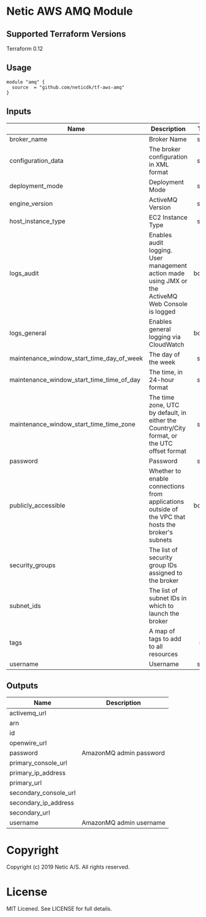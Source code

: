 # Netic AWS AMQ Module

## Supported Terraform Versions

Terraform 0.12

## Usage

```hcl
module "amq" {
  source  = "github.com/neticdk/tf-aws-amq"
}
```

<!---BEGINNING OF PRE-COMMIT-TERRAFORM DOCS HOOK--->
## Inputs

| Name | Description | Type | Default | Required |
|------|-------------|:----:|:-----:|:-----:|
| broker\_name | Broker Name | string | n/a | yes |
| configuration\_data | The broker configuration in XML format | string | `"null"` | no |
| deployment\_mode | Deployment Mode | string | `"ACTIVE_STANDBY_MULTI_AZ"` | no |
| engine\_version | ActiveMQ Version | string | `"5.15.9"` | no |
| host\_instance\_type | EC2 Instance Type | string | `"mq.t2.micro"` | no |
| logs\_audit | Enables audit logging. User management action made using JMX or the ActiveMQ Web Console is logged | boolean | `"true"` | no |
| logs\_general | Enables general logging via CloudWatch | boolean | `"true"` | no |
| maintenance\_window\_start\_time\_day\_of\_week | The day of the week | string | `"SUNDAY"` | no |
| maintenance\_window\_start\_time\_time\_of\_day | The time, in 24-hour format | string | `"02:00"` | no |
| maintenance\_window\_start\_time\_time\_zone | The time zone, UTC by default, in either the Country/City format, or the UTC offset format | string | `"CET"` | no |
| password | Password | string | `""` | no |
| publicly\_accessible | Whether to enable connections from applications outside of the VPC that hosts the broker's subnets | boolean | `"false"` | no |
| security\_groups | The list of security group IDs assigned to the broker | list | `<list>` | no |
| subnet\_ids | The list of subnet IDs in which to launch the broker | list | `<list>` | no |
| tags | A map of tags to add to all resources | map | `<map>` | no |
| username | Username | string | `"admin"` | no |

## Outputs

| Name | Description |
|------|-------------|
| activemq\_url |  |
| arn |  |
| id |  |
| openwire\_url |  |
| password | AmazonMQ admin password |
| primary\_console\_url |  |
| primary\_ip\_address |  |
| primary\_url |  |
| secondary\_console\_url |  |
| secondary\_ip\_address |  |
| secondary\_url |  |
| username | AmazonMQ admin username |

<!---END OF PRE-COMMIT-TERRAFORM DOCS HOOK--->

# Copyright
Copyright (c) 2019 Netic A/S. All rights reserved.

# License
MIT Licened. See LICENSE for full details.

